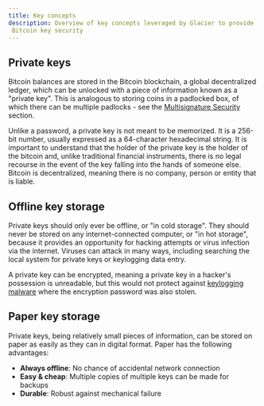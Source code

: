 ```yaml
---
title: Key concepts
description: Overview of key concepts leveraged by Glacier to provide
 Bitcoin key security
---
```


## Private keys

Bitcoin balances are stored in the Bitcoin blockchain, a global
decentralized ledger, which can be unlocked with a piece of information
known as a "private key". This is analogous to storing coins in a
padlocked box, of which there can be multiple padlocks - see the 
[Multisignature Security](/docs/overview/multi-signature-security)
 section.

Unlike a password, a private key is not meant to be memorized. It is a
256-bit number, usually expressed as a 64-character hexadecimal string.
It is important to understand that the holder of the private key is the
holder of the bitcoin and, unlike traditional financial instruments, 
there is no legal recourse in the event of the key falling into the
hands of someone else. Bitcoin is decentralized, meaning there is no
company, person or entity that is liable.

## Offline key storage

Private keys should only ever be offline, or "in cold storage". They should
never be stored on any internet-connected computer, or "in hot storage",
because it provides an opportunity for hacking attempts or virus infection
via the internet. Viruses can attack in many ways, including searching the
local system for private keys or keylogging data entry.

A private key can be encrypted, meaning a private key in a hacker's
possession is unreadable, but this would not protect against [keylogging malware](https://en.wikipedia.org/wiki/Keystroke_logging) where the encryption
password was also stolen.

## Paper key storage

Private keys, being relatively small pieces of information, can be stored
on paper as easily as they can in digital format. Paper has the following
advantages:

* **Always offline**: No chance of accidental network connection
* **Easy & cheap**: Multiple copies of multiple keys can be made for backups
* **Durable**: Robust against mechanical failure